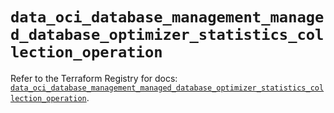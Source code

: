 # `data_oci_database_management_managed_database_optimizer_statistics_collection_operation`

Refer to the Terraform Registry for docs: [`data_oci_database_management_managed_database_optimizer_statistics_collection_operation`](https://registry.terraform.io/providers/oracle/oci/7.19.0/docs/data-sources/database_management_managed_database_optimizer_statistics_collection_operation).
